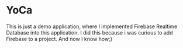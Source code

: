 # YoCa
This is just a demo application, where I implemented Firebase Realtime Database into this application.
I did this because i was curious to add Firebase to a project. And now I know how;)
